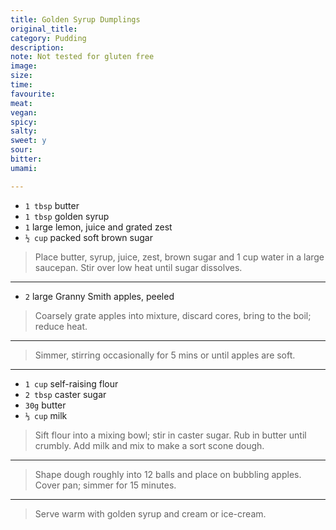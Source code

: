 ```yaml
---
title: Golden Syrup Dumplings
original_title:
category: Pudding
description:
note: Not tested for gluten free
image:
size:
time:
favourite:
meat:
vegan:
spicy:
salty:
sweet: y
sour:
bitter:
umami:

---
```


* `1 tbsp` butter 
* `1 tbsp` golden syrup
* `1` large lemon, juice and grated zest
* `½ cup` packed soft brown sugar

>Place butter, syrup, juice, zest, brown sugar and 1 cup water in a large saucepan. Stir over low heat until sugar dissolves.

---

* `2` large Granny
Smith apples, peeled

>Coarsely grate apples into mixture, discard cores, bring to the boil; reduce heat. 

---

>Simmer, stirring occasionally for 5 mins or until apples are soft.

---

* `1 cup` self-raising flour
* `2 tbsp` caster sugar
* `30g` butter
* `⅓ cup` milk

>Sift flour into a mixing bowl; stir in caster sugar. Rub in butter until crumbly. Add milk and mix to make a sort scone dough. 

---

>Shape dough roughly into 12 balls and place on bubbling apples. Cover pan; simmer for 15 minutes. 

---

>Serve warm with golden syrup and cream or ice-cream.